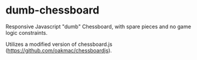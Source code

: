 # dumb-chessboard
Responsive Javascript "dumb" Chessboard, with spare pieces and no game logic constraints.

Utilizes a modified version of chessboard.js (https://github.com/oakmac/chessboardjs).
